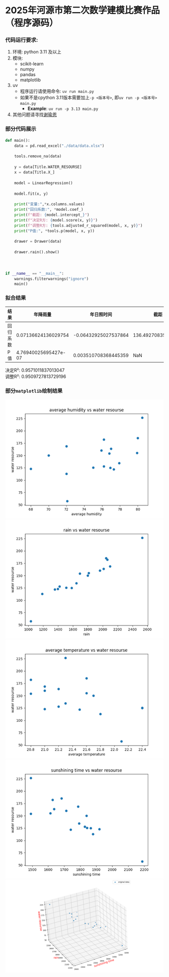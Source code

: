 # 2025年河源市第二次数学建模比赛作品（程序源码）

### 代码运行要求:
1. 环境: python 3.11 及以上
2. 模块:
    - scikit-learn
    - numpy
    - pandas
    - matplotlib
3. uv
    - 程序运行请使用命令: `uv run main.py`
    - 如果不是cpython 3.11版本需要加上`-p <版本号>`, 即`uv run -p <版本号> main.py`
        - **Example**: `uv run -p 3.13 main.py`
4. 其他问题请寻找[谢瑜恩](<mailto:xieyuenol@outlook.com> "小组编程,代码由其一人完成")

### 部分代码展示
```py
def main():
    data = pd.read_excel("./data/data.xlsx")

    tools.remove_na(data)

    y = data[Title.WATER_RESOURSE]
    x = data[Title.X_]

    model = LinearRegression()

    model.fit(x, y)

    print("变量:",*x.columns.values)
    print("回归系数:", *model.coef_)
    print(f"截距: {model.intercept_}")
    print(f"决定R方: {model.score(x, y)}")
    print(f"调整R方: {tools.adjusted_r_squared(model, x, y)}")
    print("P值:", *tools.p(model, x, y))

    drawer = Drawer(data)

    drawer.rain().show()



if __name__ == "__main__":
    warnings.filterwarnings("ignore")
    main()

```
### 拟合结果
| 结果 | 年降雨量 | 年日照时间 | 截距 |
| --- | --- | --- | --- |
| 回归系数 | 0.07136624136029754 | -0.06432925027537864 | 136.49270835356322 |
| P值 | 4.76940025695427e-07 | 0.003510708368445359 | NaN |

决定R²: 0.9571011837013047<br>
调整R²: 0.9509727813729196<br>

### 部分`matplotlib`绘制结果
![](<./photo/humidity.png>)
![](<./photo/rain.png>)
![](<./photo/temperature.png>)
![](<./photo/sunshining_time.png>)
![](<./photo/rain_and_time.png>)
